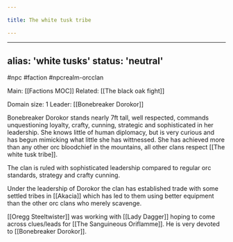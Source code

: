 --- 
title: The white tusk tribe 
---
---
alias: 'white tusks'
status: 'neutral'
---
#npc #faction #npcrealm-orcclan 

Main: [[Factions MOC]]
Related: [[The black oak fight]]

Domain size: 1
Leader: [[Bonebreaker Dorokor]]

Bonebreaker Dorokor stands nearly 7ft tall, well respected, commands unquestioning loyalty, crafty, cunning, strategic and sophisticated in her leadership. She knows little of human diplomacy, but is very curious and has begun mimicking what little she has wittnessed. She has achieved more than any other orc bloodchief in the mountains, all other clans respect [[The white tusk tribe]].

The clan is ruled with sophisticated leadership compared to regular orc standards, strategy and crafty cunning. 

Under the leadership of Dorokor the clan has established trade with some settled tribes in [[Akacia]] which has led to them using better equipment than the other orc clans who merely scavenge.

[[Oregg Steeltwister]] was working with [[Lady Dagger]] hoping to come across clues/leads for [[The Sanguineous Oriflamme]]. He is very devoted to [[Bonebreaker Dorokor]].
